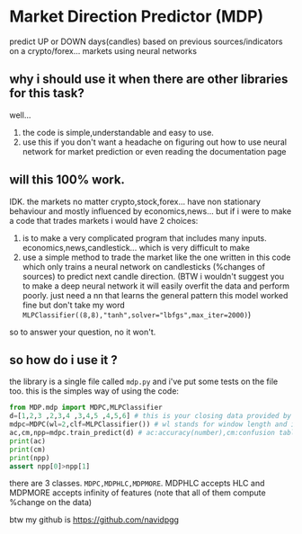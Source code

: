 # Market Direction Predictor (MDP)
predict UP or DOWN days(candles) based on previous sources/indicators on a crypto/forex... markets using neural networks
## why i should use it when there are other libraries for this task?
well...
1. the code is simple,understandable and easy to use. 
2. use this if you don't want a headache on figuring out how to use neural network for market prediction or even reading the documentation page
## will this 100% work.
IDK. the markets no matter crypto,stock,forex... have non stationary behaviour and mostly influenced by economics,news... but if i were to make a code that trades markets i would have 2 choices:
1. is to make a very complicated program that includes many inputs. economics,news,candlestick... which is very difficult to make
2. use a simple method to trade the market like the one written in this code which only trains a neural network on candlesticks (%changes of sources) to predict next candle direction. (BTW i wouldn't suggest you to make a deep neural network it will easily overfit the data and perform poorly. just need a nn that learns the general pattern this model worked fine but don't take my word `MLPClassifier((8,8),"tanh",solver="lbfgs",max_iter=2000)`)

so to answer your question, no it won't.

## so how do i use it ?
the library is a single file called `mdp.py` and
i've put some tests on the file too. this is the simples way of using the code:
```python
from MDP.mdp import MDPC,MLPClassifier
d=[1,2,3 ,2,3,4 ,3,4,5 ,4,5,6] # this is your closing data provided by the Exchange
mdpc=MDPC(wl=2,clf=MLPClassifier()) # wl stands for window length and it controls how far the model sees the past bars to predict next 
ac,cm,npp=mdpc.train_predict(d) # ac:accuracy(number),cm:confusion table(2x2 array),npp:list of 2 numbers first one is the probability in which model thinks it is going down and UP for the second one.
print(ac)
print(cm)
print(npp)
assert npp[0]>npp[1]
``` 
there are 3 classes. `MDPC,MDPHLC,MDPMORE`. MDPHLC accepts HLC and MDPMORE accepts infinity of features (note that all of them compute %change on the data)







btw my github is https://github.com/navidpgg